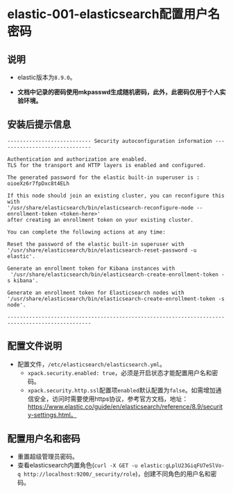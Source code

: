 # elastic-001-elasticsearch配置用户名密码


## 说明
- elastic版本为`8.9.0`。

- **文档中记录的密码使用mkpasswd生成随机密码，此外，此密码仅用于个人实验环境。**

## 安装后提示信息
  ```shell
  --------------------------- Security autoconfiguration information ------------------------------
  
  Authentication and authorization are enabled.
  TLS for the transport and HTTP layers is enabled and configured.
  
  The generated password for the elastic built-in superuser is : oioeXz6r7fpDxc8t4ELh
  
  If this node should join an existing cluster, you can reconfigure this with
  '/usr/share/elasticsearch/bin/elasticsearch-reconfigure-node --enrollment-token <token-here>'
  after creating an enrollment token on your existing cluster.
  
  You can complete the following actions at any time:
  
  Reset the password of the elastic built-in superuser with 
  '/usr/share/elasticsearch/bin/elasticsearch-reset-password -u elastic'.
  
  Generate an enrollment token for Kibana instances with 
   '/usr/share/elasticsearch/bin/elasticsearch-create-enrollment-token -s kibana'.
  
  Generate an enrollment token for Elasticsearch nodes with 
  '/usr/share/elasticsearch/bin/elasticsearch-create-enrollment-token -s node'.
  
  -------------------------------------------------------------------------------------------------
  ```

## 配置文件说明
- 配置文件，`/etc/elasticsearch/elasticsearch.yml`。
  - `xpack.security.enabled: true`，必须是开启状态才能配置用户名和密码。
  - `xpack.security.http.ssl`配置项`enabled`默认配置为`false`。如需增加通信安全，访问时需要使用https协议，参考官方文档，地址：https://www.elastic.co/guide/en/elasticsearch/reference/8.9/security-settings.html。

## 配置用户名和密码
- 重置超级管理员密码。
- 查看elasticsearch内置角色(`curl -X GET -u elastic:gLplU23GiqFU7eSlVo-q http://localhost:9200/_security/role`)，创建不同角色的用户名和密码。
